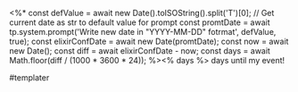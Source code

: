 <%*
const defValue = await new Date().toISOString().split('T')[0]; // Get current date as str to default value for prompt 
const promtDate = await tp.system.prompt('Write new date in "YYYY-MM-DD" fotrmat', defValue, true);
const elixirConfDate = await new Date(promtDate);
const now = await new Date();
const diff = await elixirConfDate - now;
const days = await Math.floor(diff / (1000 * 3600 * 24));
%><% days %> days until my event!

#templater